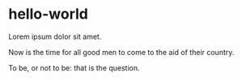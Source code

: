 # hello-world

Lorem ipsum dolor sit amet.

Now is the time for all good men to come to the aid of their country.

To be, or not to be: that is the question.
